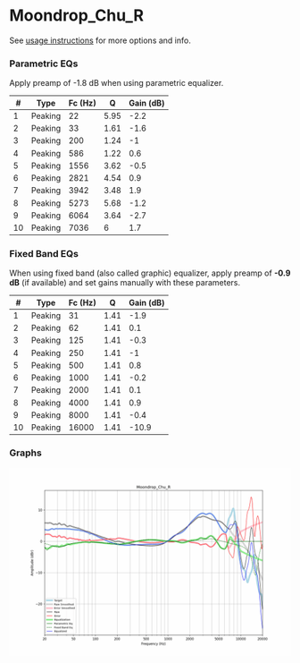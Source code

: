 # Moondrop_Chu_R
See [usage instructions](https://github.com/jaakkopasanen/AutoEq#usage) for more options and info.

### Parametric EQs
Apply preamp of -1.8 dB when using parametric equalizer.

|   # | Type    |   Fc (Hz) |    Q |   Gain (dB) |
|-----|---------|-----------|------|-------------|
|   1 | Peaking |        22 | 5.95 |        -2.2 |
|   2 | Peaking |        33 | 1.61 |        -1.6 |
|   3 | Peaking |       200 | 1.24 |        -1   |
|   4 | Peaking |       586 | 1.22 |         0.6 |
|   5 | Peaking |      1556 | 3.62 |        -0.5 |
|   6 | Peaking |      2821 | 4.54 |         0.9 |
|   7 | Peaking |      3942 | 3.48 |         1.9 |
|   8 | Peaking |      5273 | 5.68 |        -1.2 |
|   9 | Peaking |      6064 | 3.64 |        -2.7 |
|  10 | Peaking |      7036 | 6    |         1.7 |

### Fixed Band EQs
When using fixed band (also called graphic) equalizer, apply preamp of **-0.9 dB** (if available) and set gains manually with these parameters.

|   # | Type    |   Fc (Hz) |    Q |   Gain (dB) |
|-----|---------|-----------|------|-------------|
|   1 | Peaking |        31 | 1.41 |        -1.9 |
|   2 | Peaking |        62 | 1.41 |         0.1 |
|   3 | Peaking |       125 | 1.41 |        -0.3 |
|   4 | Peaking |       250 | 1.41 |        -1   |
|   5 | Peaking |       500 | 1.41 |         0.8 |
|   6 | Peaking |      1000 | 1.41 |        -0.2 |
|   7 | Peaking |      2000 | 1.41 |         0.1 |
|   8 | Peaking |      4000 | 1.41 |         0.9 |
|   9 | Peaking |      8000 | 1.41 |        -0.4 |
|  10 | Peaking |     16000 | 1.41 |       -10.9 |

### Graphs
![](./Moondrop_Chu_R.png)
